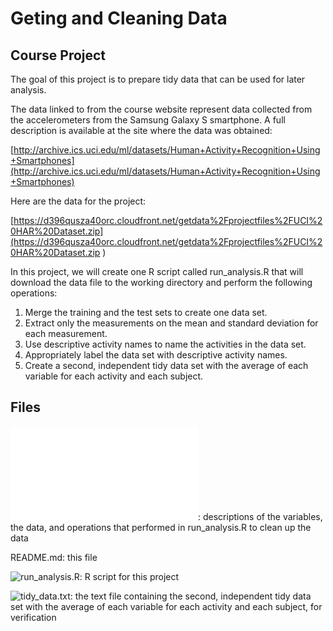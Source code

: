 # Geting and Cleaning Data
## Course Project

The goal of this project is to prepare tidy data that can be used for later analysis. 

The data linked to from the course website represent data collected from the accelerometers from the Samsung Galaxy S smartphone. A full description is available at the site where the data was obtained: 

[http://archive.ics.uci.edu/ml/datasets/Human+Activity+Recognition+Using+Smartphones](http://archive.ics.uci.edu/ml/datasets/Human+Activity+Recognition+Using+Smartphones)

Here are the data for the project: 

[https://d396qusza40orc.cloudfront.net/getdata%2Fprojectfiles%2FUCI%20HAR%20Dataset.zip](https://d396qusza40orc.cloudfront.net/getdata%2Fprojectfiles%2FUCI%20HAR%20Dataset.zip )

In this project, we will create one R script called run_analysis.R that will download the data file to the working directory and perform the following operations:

   1. Merge the training and the test sets to create one data set. 
   2. Extract only the measurements on the mean and standard deviation for each measurement. 
   3. Use descriptive activity names to name the activities in the data set. 
   4. Appropriately label the data set with descriptive activity names. 
   5. Create a second, independent tidy data set with the average of each variable for each activity and each subject. 


## Files

![CodeBook.md](CodeBook.md): descriptions of the variables, the data, and operations that performed in run_analysis.R to clean up the data 

README.md: this file

![run_analysis.R](): R script for this project

![tidy_data.txt](): the text file containing the second, independent tidy data set with the average of each variable for each activity and each subject, for verification


